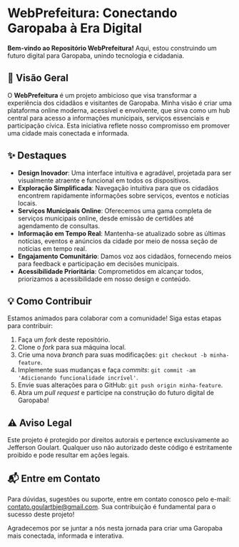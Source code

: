 # WebPrefeitura: Conectando Garopaba à Era Digital

**Bem-vindo ao Repositório WebPrefeitura!** Aqui, estou construindo um futuro digital para Garopaba, unindo tecnologia e cidadania.

## 🏢 Visão Geral

O **WebPrefeitura** é um projeto ambicioso que visa transformar a experiência dos cidadãos e visitantes de Garopaba. Minha visão é criar uma plataforma online moderna, acessível e envolvente, que sirva como um hub central para acesso a informações municipais, serviços essenciais e participação cívica. Esta iniciativa reflete nosso compromisso em promover uma cidade mais conectada e informada.

## ✨ Destaques

- **Design Inovador**: Uma interface intuitiva e agradável, projetada para ser visualmente atraente e funcional em todos os dispositivos.
- **Exploração Simplificada**: Navegação intuitiva para que os cidadãos encontrem rapidamente informações sobre serviços, eventos e notícias locais.
- **Serviços Municipais Online**: Oferecemos uma gama completa de serviços municipais online, desde emissão de certidões até agendamento de consultas.
- **Informação em Tempo Real**: Mantenha-se atualizado sobre as últimas notícias, eventos e anúncios da cidade por meio de nossa seção de notícias em tempo real.
- **Engajamento Comunitário**: Damos voz aos cidadãos, fornecendo meios para feedback e participação em decisões municipais.
- **Acessibilidade Prioritária**: Comprometidos em alcançar todos, priorizamos a acessibilidade em nosso design e conteúdo.

## 💡 Como Contribuir

Estamos animados para colaborar com a comunidade! Siga estas etapas para contribuir:

1. Faça um *fork* deste repositório.
2. Clone o *fork* para sua máquina local.
3. Crie uma nova *branch* para suas modificações: `git checkout -b minha-feature`.
4. Implemente suas mudanças e faça *commits*: `git commit -am 'Adicionando funcionalidade incrível'`.
5. Envie suas alterações para o GitHub: `git push origin minha-feature`.
6. Abra um *pull request* e participe na construção do futuro digital de Garopaba!

## ⚠️ Aviso Legal

Este projeto é protegido por direitos autorais e pertence exclusivamente ao Jefferson Goulart. Qualquer uso não autorizado deste código é estritamente proibido e pode resultar em ações legais.

## 📬 Entre em Contato

Para dúvidas, sugestões ou suporte, entre em contato conosco pelo e-mail: contato.goulartbje@gmail.com. Sua contribuição é fundamental para o sucesso deste projeto!

Agradecemos por se juntar a nós nesta jornada para criar uma Garopaba mais conectada, informada e interativa.
